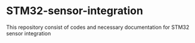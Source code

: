 # STM32-sensor-integration
This repository consist of codes and necessary documentation for STM32 sensor integration
